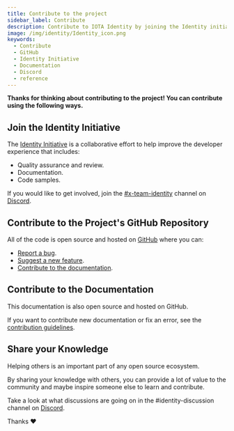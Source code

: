```yaml
---
title: Contribute to the project
sidebar_label: Contribute
description: Contribute to IOTA Identity by joining the Identity initiative, via the projects GitHub repository, documentation, or sharing your knowledge.
image: /img/identity/Identity_icon.png
keywords:
  - Contribute
  - GitHub
  - Identity Initiative
  - Documentation
  - Discord
  - reference
---
```


**Thanks for thinking about contributing to the project! You can contribute using the following ways.**

## Join the Identity Initiative

The [Identity Initiative](https://github.com/iota-community/X-Team_IOTA_Identity) is a collaborative effort to help improve the developer experience that includes:

- Quality assurance and review.
- Documentation.
- Code samples.

If you would like to get involved, join the [#x-team-identity](https://discord.com/channels/397872799483428865/773274309861834782) channel on [Discord](https://discord.iota.org).

## Contribute to the Project's GitHub Repository

All of the code is open source and hosted on [GitHub](https://github.com/iotaledger/identity.rs) where you can:

- [Report a bug](https://github.com/iotaledger/identity.rs/issues/new/choose).
- [Suggest a new feature](https://github.com/iotaledger/documentation/blob/develop/.github/CONTRIBUTING.md).
- [Contribute to the documentation](https://wiki.iota.org/identity.rs/contribute#contribute-to-the-documentation).

## Contribute to the Documentation

This documentation is also open source and hosted on GitHub.

If you want to contribute new documentation or fix an error, see the [contribution guidelines](https://github.com/iotaledger/documentation/blob/develop/.github/CONTRIBUTING.md).

## Share your Knowledge

Helping others is an important part of any open source ecosystem.

By sharing your knowledge with others, you can provide a lot of value to the community and maybe inspire someone else to learn and contribute.

Take a look at what discussions are going on in the #identity-discussion channel on [Discord](https://discord.iota.org).

Thanks :heart:
